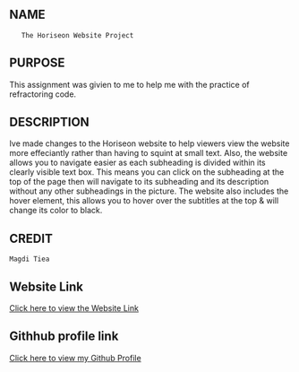 
## NAME

       The Horiseon Website Project


## PURPOSE
  
This assignment was givien to me to help me with the practice of refractoring code.



## DESCRIPTION

Ive made changes to the Horiseon website to help viewers view the website more effeciantly rather than having to squint at small text. Also, the website allows you to navigate easier as each subheading is divided within its clearly visible text box. This means you can click on the subheading at the top of the page then will navigate to its subheading and its description without any other subheadings in the picture. The website also includes the hover element, this allows you to hover over the subtitles at the top & will change its color to black.





## CREDIT 
    
    Magdi Tiea


## Website Link
[Click here to view the Website Link](targetURL)

## Githhub profile link
[Click here to view my Github Profile](https://github.com/mtiea")
